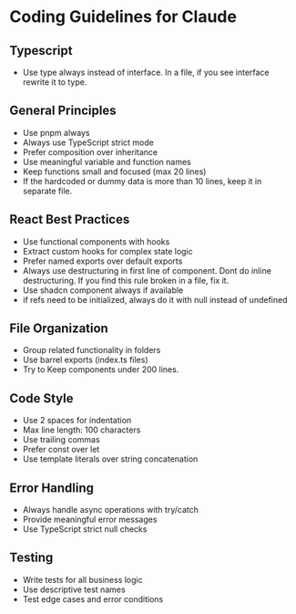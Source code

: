# Coding Guidelines for Claude

## Typescript

- Use type always instead of interface. In a file, if you see interface rewrite it to type.

## General Principles

- Use pnpm always
- Always use TypeScript strict mode
- Prefer composition over inheritance
- Use meaningful variable and function names
- Keep functions small and focused (max 20 lines)
- If the hardcoded or dummy data is more than 10 lines, keep it in separate file.

## React Best Practices

- Use functional components with hooks
- Extract custom hooks for complex state logic
- Prefer named exports over default exports
- Always use destructuring in first line of component. Dont do inline destructuring. If you find this rule broken in a file, fix it.
- Use shadcn component always if available
- if refs need to be initialized, always do it with null instead of undefined

## File Organization

- Group related functionality in folders
- Use barrel exports (index.ts files)
- Try to Keep components under 200 lines.

## Code Style

- Use 2 spaces for indentation
- Max line length: 100 characters
- Use trailing commas
- Prefer const over let
- Use template literals over string concatenation

## Error Handling

- Always handle async operations with try/catch
- Provide meaningful error messages
- Use TypeScript strict null checks

## Testing

- Write tests for all business logic
- Use descriptive test names
- Test edge cases and error conditions
